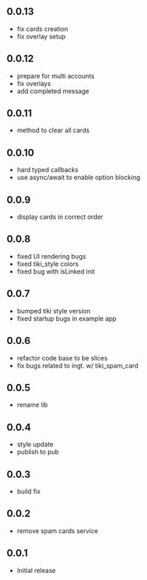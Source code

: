 ## 0.0.13

* fix cards creation
* fix overlay setup

## 0.0.12

* prepare for multi accounts
* fix overlays
* add completed message

## 0.0.11

* method to clear all cards

## 0.0.10

* hard typed callbacks
* use async/await to enable option blocking

## 0.0.9

* display cards in correct order

## 0.0.8

* fixed UI rendering bugs
* fixed tiki_style colors
* fixed bug with isLinked init

## 0.0.7

* bumped tiki style version
* fixed startup bugs in example app

## 0.0.6

* refactor code base to be slices
* fix bugs related to ingt. w/ tiki_spam_card

## 0.0.5

* rename lib

## 0.0.4

* style update
* publish to pub

## 0.0.3

* build fix

## 0.0.2

* remove spam cards service

## 0.0.1

* Initial release
